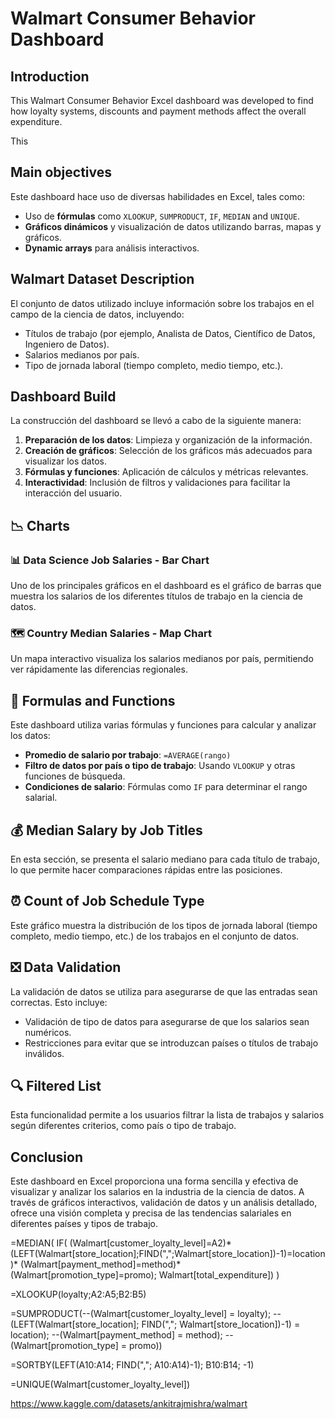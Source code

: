 # Walmart Consumer Behavior Dashboard

## Introduction
This Walmart Consumer Behavior Excel dashboard was developed to find how loyalty systems, discounts and payment methods affect the overall expenditure. 

This

## Main objectives
Este dashboard hace uso de diversas habilidades en Excel, tales como:
- Uso de **fórmulas** como `XLOOKUP`, `SUMPRODUCT`, `IF`, `MEDIAN` and `UNIQUE`.
- **Gráficos dinámicos** y visualización de datos utilizando barras, mapas y gráficos.
- **Dynamic arrays** para análisis interactivos.

## Walmart Dataset Description
El conjunto de datos utilizado incluye información sobre los trabajos en el campo de la ciencia de datos, incluyendo:
- Títulos de trabajo (por ejemplo, Analista de Datos, Científico de Datos, Ingeniero de Datos).
- Salarios medianos por país.
- Tipo de jornada laboral (tiempo completo, medio tiempo, etc.).

## Dashboard Build
La construcción del dashboard se llevó a cabo de la siguiente manera:
1. **Preparación de los datos**: Limpieza y organización de la información.
2. **Creación de gráficos**: Selección de los gráficos más adecuados para visualizar los datos.
3. **Fórmulas y funciones**: Aplicación de cálculos y métricas relevantes.
4. **Interactividad**: Inclusión de filtros y validaciones para facilitar la interacción del usuario.

## 📉 Charts

### 📊 Data Science Job Salaries - Bar Chart
Uno de los principales gráficos en el dashboard es el gráfico de barras que muestra los salarios de los diferentes títulos de trabajo en la ciencia de datos.


### 🗺️ Country Median Salaries - Map Chart
Un mapa interactivo visualiza los salarios medianos por país, permitiendo ver rápidamente las diferencias regionales.


## 🧮 Formulas and Functions
Este dashboard utiliza varias fórmulas y funciones para calcular y analizar los datos:
- **Promedio de salario por trabajo**: `=AVERAGE(rango)`
- **Filtro de datos por país o tipo de trabajo**: Usando `VLOOKUP` y otras funciones de búsqueda.
- **Condiciones de salario**: Fórmulas como `IF` para determinar el rango salarial.

## 💰 Median Salary by Job Titles
En esta sección, se presenta el salario mediano para cada título de trabajo, lo que permite hacer comparaciones rápidas entre las posiciones.



## ⏰ Count of Job Schedule Type
Este gráfico muestra la distribución de los tipos de jornada laboral (tiempo completo, medio tiempo, etc.) de los trabajos en el conjunto de datos.


## ❎ Data Validation
La validación de datos se utiliza para asegurarse de que las entradas sean correctas. Esto incluye:
- Validación de tipo de datos para asegurarse de que los salarios sean numéricos.
- Restricciones para evitar que se introduzcan países o títulos de trabajo inválidos.

## 🔍 Filtered List
Esta funcionalidad permite a los usuarios filtrar la lista de trabajos y salarios según diferentes criterios, como país o tipo de trabajo.


## Conclusion
Este dashboard en Excel proporciona una forma sencilla y efectiva de visualizar y analizar los salarios en la industria de la ciencia de datos. A través de gráficos interactivos, validación de datos y un análisis detallado, ofrece una visión completa y precisa de las tendencias salariales en diferentes países y tipos de trabajo.


=MEDIAN(
  IF(
    (Walmart[customer_loyalty_level]=A2)*
    (LEFT(Walmart[store_location];FIND(",";Walmart[store_location])-1)=location)*
    (Walmart[payment_method]=method)*
    (Walmart[promotion_type]=promo);
    Walmart[total_expenditure])
)

=XLOOKUP(loyalty;A2:A5;B2:B5)

=SUMPRODUCT(--(Walmart[customer_loyalty_level] = loyalty); --(LEFT(Walmart[store_location]; FIND(","; Walmart[store_location])-1) = location); --(Walmart[payment_method] = method); --(Walmart[promotion_type] = promo))

=SORTBY(LEFT(A10:A14; FIND(","; A10:A14)-1); B10:B14; -1)

=UNIQUE(Walmart[customer_loyalty_level])

https://www.kaggle.com/datasets/ankitrajmishra/walmart